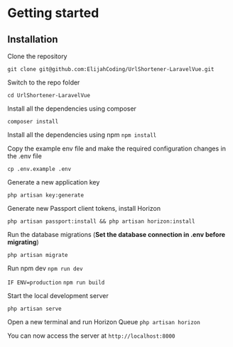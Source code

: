 # Getting started

## Installation

Clone the repository

    git clone git@github.com:ElijahCoding/UrlShortener-LaravelVue.git

Switch to the repo folder

    cd UrlShortener-LaravelVue

Install all the dependencies using composer

    composer install
    
Install all the dependencies using npm
    `npm install`

Copy the example env file and make the required configuration changes in the .env file

    cp .env.example .env

Generate a new application key

    php artisan key:generate

Generate new Passport client tokens, install Horizon

    php artisan passport:install && php artisan horizon:install

Run the database migrations (**Set the database connection in .env before migrating**)

    php artisan migrate

Run npm dev
    `npm run dev` 

`IF ENV=production`
    `npm run build`

Start the local development server

    php artisan serve
    
Open a new terminal and run Horizon Queue
    `php artisan horizon`

You can now access the server at `http://localhost:8000`
